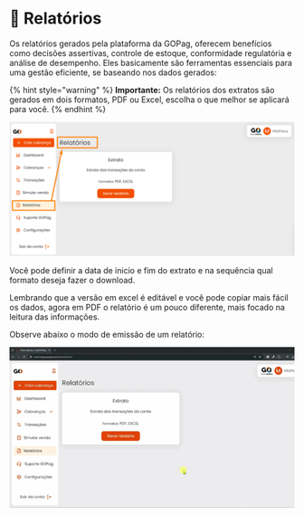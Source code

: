 # 🧾 Relatórios

Os relatórios gerados pela plataforma da GOPag, oferecem benefícios como decisões assertivas, controle de estoque, conformidade regulatória e análise de desempenho. Eles basicamente são ferramentas essenciais para uma gestão eficiente, se baseando nos dados gerados:

{% hint style="warning" %}
**Importante:** Os relatórios dos extratos são gerados em dois formatos, PDF ou Excel, escolha o que melhor se aplicará para você.
{% endhint %}

![](../assets/prints/relatorios_menu.png)

Você pode definir a data de inicio e fim do extrato e na sequência qual formato deseja fazer o download.

Lembrando que a versão em excel é editável e você pode copiar mais fácil os dados, agora em PDF o relatório é um pouco diferente, mais focado na leitura das informações.

Observe abaixo o modo de emissão de um relatório:

![](../assets/prints/relatorios_menu_gerar.gif)